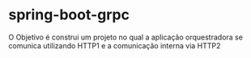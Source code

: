 # spring-boot-grpc
O Objetivo é construi um projeto no qual a aplicação orquestradora se comunica utilizando HTTP1 e a comunicação interna via HTTP2 
